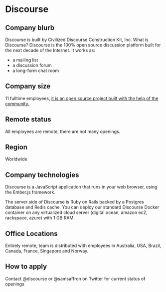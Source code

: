 # Discourse

## Company blurb

Discourse is built by Civilized Discourse Construction Kit, Inc.
What is Discourse?
Discourse is the 100% open source discussion platform built for the next decade of the Internet. It works as:

* a mailing list
* a discussion forum
* a long-form chat room


## Company size

11 fulltime employees, [it is an open source project built with the help of the community.](http://www.discourse.org/faq/#team)

## Remote status

All employees are remote, there are not many openings.

## Region

Worldwide

## Company technologies

Discourse is a JavaScript application that runs in your web browser, using the Ember.js framework.

The server side of Discourse is Ruby on Rails backed by a Postgres database and Redis cache. You can deploy our standard Discourse Docker container on any virtualized cloud server (digital ocean, amazon ec2, rackspace, azure) with 1 GB RAM.

## Office Locations

Entirely remote, team is distributed with employees in Australia, USA, Brazil, Canada, France, Singapore and Norway.  

## How to apply

Contact @discourse or @samsaffron on Twitter for current status of openings

